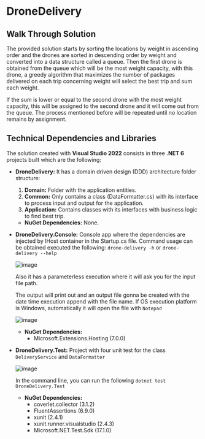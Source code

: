 # DroneDelivery

## Walk Through Solution 
The provided solution starts by sorting the locations by weight in ascending order and the drones are sorted in descending order by weight and converted into a data structure called a queue.
Then the first drone is obtained from the queue which will be the most weight capacity, with this drone, a greedy algorithm that maximizes the number of packages delivered on each trip concerning weight will select the best trip and sum each weight.

If the sum is lower or equal to the second drone with the most weight capacity, this will be assigned to the second drone and it will come out from the queue. 
The process mentioned before will be repeated until no location remains by assignment.

## Technical Dependencies and Libraries 

The solution created with **Visual Studio 2022** consists in three **.NET 6** projects built which are the following:

* **DroneDelivery:** It has a domain driven design (DDD) architecture folder structure:   
  1. **Domain:** Folder with the application entities.
  2. **Common:** Only contains a class (DataFormatter.cs) with its interface to process input and output for the application.
  3. **Application:** Contains classes with its interfaces with business logic to find best trip.
  * **NuGet Dependencies:** None.

* **DroneDelivery.Console:** Console app where the dependencies are injected by IHost container in the Startup.cs file. 
Command usage can be obtained executed the following:
  ``drone-delivery -h`` or `drone-delivery --help`
  
  ![image](https://user-images.githubusercontent.com/16918921/213615946-a2006339-140a-4b71-b287-e5874023b404.png)

  Also it has a parameterless execution where it will ask you for the input file path.
  
  The output will print out and an output file gonna be created with the date time execution append with the file name. If OS execution platform is Windows, automatically it will open the file with `Notepad`
  
  ![image](https://user-images.githubusercontent.com/16918921/213621133-bcbbb662-29a6-4636-88c3-98323d691cf9.png)

  * **NuGet Dependencies:** 
    * Microsoft.Extensions.Hosting (7.0.0)

* **DroneDelivery.Test:** Project with four unit test for the class `DeliveryService` and `DataFormatter`

  ![image](https://user-images.githubusercontent.com/16918921/213621723-0dda5002-3ab4-4105-8978-c8ff94c68154.png)

  In the command line, you can run the following `dotnet test DroneDelivery.Test`

   * **NuGet Dependencies:** 
     * coverlet.collector (3.1.2)
     * FluentAssertions (6.9.0)
     * xunit (2.4.1)
     * xunit.runner.visualstudio (2.4.3)
     * Microsoft.NET.Test.Sdk (17.1.0)
